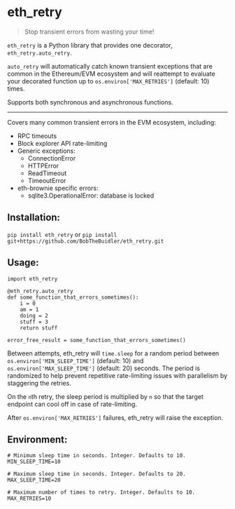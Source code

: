 
# eth_retry
> Stop transient errors from wasting your time!

`eth_retry` is a Python library that provides one decorator, `eth_retry.auto_retry`.

`auto_retry` will automatically catch known transient exceptions that are common in the Ethereum/EVM ecosystem and will reattempt to evaluate your decorated function up to `os.environ['MAX_RETRIES']` (default: 10) times.

Supports both synchronous and asynchronous functions.

------------

Covers many common transient errors in the EVM ecosystem, including:
- RPC timeouts
- Block explorer API rate-limiting
- Generic exceptions:
  - ConnectionError
  - HTTPError
  - ReadTimeout
  - TimeoutError
- eth-brownie specific errors:
  - sqlite3.OperationalError: database is locked

## Installation:
`pip install eth_retry`
or
`pip install git+https://github.com/BobTheBuidler/eth_retry.git`

## Usage:
```
import eth_retry

@eth_retry.auto_retry
def some_function_that_errors_sometimes():
    i = 0
    am = 1
    doing = 2
    stuff = 3
    return stuff

error_free_result = some_function_that_errors_sometimes()
```

Between attempts, eth_retry will `time.sleep` for a random period between `os.environ['MIN_SLEEP_TIME']` (default: 10) and `os.environ['MAX_SLEEP_TIME']` (default: 20) seconds. The period is randomized to help prevent repetitive rate-limiting issues with parallelism by staggering the retries.

On the `n`th retry, the sleep period is multiplied by `n` so that the target endpoint can cool off in case of rate-limiting.

After `os.environ['MAX_RETRIES']` failures, eth_retry will raise the exception.

## Environment:
```
# Minimum sleep time in seconds. Integer. Defaults to 10.
MIN_SLEEP_TIME=10

# Maximum sleep time in seconds. Integer. Defaults to 20.
MAX_SLEEP_TIME=20

# Maximum number of times to retry. Integer. Defaults to 10.
MAX_RETRIES=10
```
